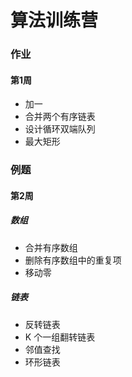 # 算法训练营

### 作业
#### 第1周
- 加一 
- 合并两个有序链表
- 设计循环双端队列
- 最大矩形

### 例题
#### 第2周
##### 数组
- 合并有序数组
- 删除有序数组中的重复项
- 移动零

##### 链表
- 反转链表
- K 个一组翻转链表
- 邻值查找
- 环形链表

